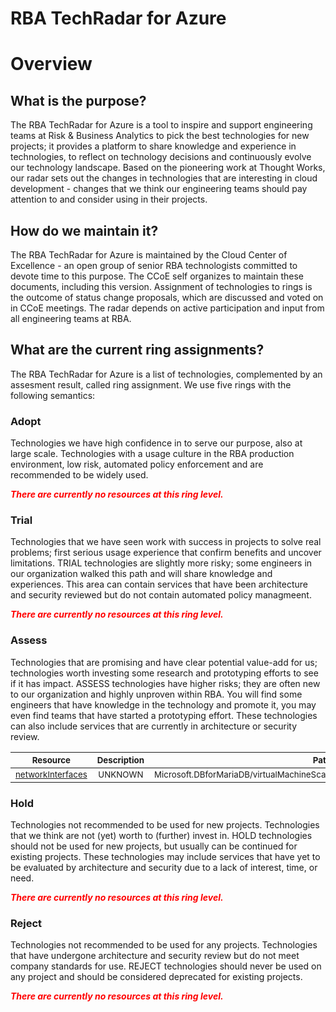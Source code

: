 
RBA TechRadar for Azure
=======================

# Overview

## What is the purpose?


The RBA TechRadar for Azure is a tool to inspire and support engineering teams at Risk & Business Analytics to pick the best technologies for new projects; it provides a platform to share knowledge and experience in technologies, to reflect on technology decisions and continuously evolve our technology landscape.  Based on the pioneering work at Thought Works, our radar sets out the changes in technologies that are interesting in cloud development - changes that we think our engineering teams should pay attention to and consider using in their projects.
## How do we maintain it?


The RBA TechRadar for Azure is maintained by the Cloud Center of Excellence - an open group of senior RBA technologists committed to devote time to this purpose.  The CCoE self organizes to maintain these documents, including this version.  Assignment of technologies to rings is the outcome of status change proposals, which are discussed and voted on in CCoE meetings.  The radar depends on active participation and input from all engineering teams at RBA.
## What are the current ring assignments?


The RBA TechRadar for Azure is a list of technologies, complemented by an assesment result, called ring assignment.  We use five rings with the following semantics:
### Adopt


Technologies we have high confidence in to serve our purpose, also at large scale.  Technologies with a usage culture in the RBA production environment, low risk, automated policy enforcement and are recommended to be widely used.  
  
***<font color="red"> There are currently no resources at this ring level. </font>***
### Trial


Technologies that we have seen work with success in projects to solve real problems;  first serious usage experience that confirm benefits and uncover limitations.  TRIAL technologies are slightly more risky; some engineers in our organization walked this path and will share knowledge and experiences.  This area can contain services that have been architecture and security reviewed but do not contain automated policy managmeent.  
  
***<font color="red"> There are currently no resources at this ring level. </font>***
### Assess


Technologies that are promising and have clear potential value-add for us; technologies worth investing some research and prototyping efforts to see if it has impact.  ASSESS technologies have higher risks;  they are often new to our organization and highly unproven within RBA.  You will find some engineers that have knowledge in the technology and promote it, you may even find teams that have started a prototyping effort.  These technologies can also include services that are currently in architecture or security review.  

|<sub>Resource</sub>|<sub>Description</sub>|<sub>Path</sub>|<sub>Status</sub>|
| :---: | :---: | :---: | :---: |
|<sub>[networkInterfaces](https://github.com/openrba/python-azure-techradar/tree/master/Microsoft.DBforMariaDB/virtualMachineScaleSets/virtualMachines/networkInterfaces)</sub>|<sub>UNKNOWN</sub>|<sub>Microsoft.DBforMariaDB/virtualMachineScaleSets/virtualMachines/networkInterfaces</sub>|<sub>ASSESS</sub>|

### Hold


Technologies not recommended to be used for new projects. Technologies that we think are not (yet) worth to (further) invest in.  HOLD technologies should not be used for new projects, but usually can be continued for existing projects.  These technologies may include services that have yet to be evaluated by architecture and security due to a lack of interest, time, or need.  
  
***<font color="red"> There are currently no resources at this ring level. </font>***
### Reject


Technologies not recommended to be used for any projects. Technologies that have undergone architecture and security review but do not meet company standards for use.  REJECT technologies should never be used on any project and should be considered deprecated for existing projects.  
  
***<font color="red"> There are currently no resources at this ring level. </font>***